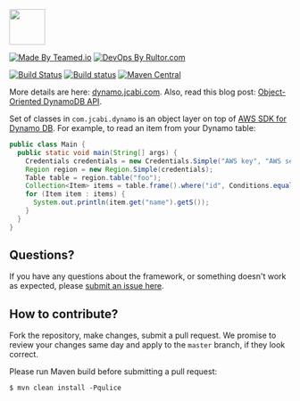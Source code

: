 <img src="http://img.jcabi.com/logo-square.png" width="64px" height="64px" />


[![Made By Teamed.io](http://img.teamed.io/btn.svg)](http://www.teamed.io)
[![DevOps By Rultor.com](http://www.rultor.com/b/jcabi/jcabi-dynamo)](http://www.rultor.com/p/jcabi/jcabi-dynamo)

[![Build Status](https://travis-ci.org/jcabi/jcabi-dynamo.svg?branch=master)](https://travis-ci.org/jcabi/jcabi-dynamo)
[![Build status](https://ci.appveyor.com/api/projects/status/6hiv73p1f55qttdy/branch/master?svg=true)](https://ci.appveyor.com/project/yegor256/jcabi-dynamo/branch/master)
[![Maven Central](https://maven-badges.herokuapp.com/maven-central/com.jcabi/jcabi-dynamo/badge.svg)](https://maven-badges.herokuapp.com/maven-central/com.jcabi/jcabi-dynamo)

More details are here: [dynamo.jcabi.com](http://dynamo.jcabi.com/index.html).
Also, read this blog post: [Object-Oriented DynamoDB API](http://www.yegor256.com/2014/04/14/jcabi-dynamo-java-api-of-aws-dynamodb.html).

Set of classes in `com.jcabi.dynamo`
is an object layer on top of
[AWS SDK for Dynamo DB](http://aws.amazon.com/sdkforjava/).
For example, to read an item from your Dynamo table:

```java
public class Main {
  public static void main(String[] args) {
    Credentials credentials = new Credentials.Simple("AWS key", "AWS secret");
    Region region = new Region.Simple(credentials);
    Table table = region.table("foo");
    Collection<Item> items = table.frame().where("id", Conditions.equalTo(123));
    for (Item item : items) {
      System.out.println(item.get("name").getS());
    }
  }
}
```

## Questions?

If you have any questions about the framework, or something doesn't work as expected,
please [submit an issue here](https://github.com/jcabi/jcabi-dynamo/issues/new).

## How to contribute?

Fork the repository, make changes, submit a pull request.
We promise to review your changes same day and apply to
the `master` branch, if they look correct.

Please run Maven build before submitting a pull request:

```
$ mvn clean install -Pqulice
```
